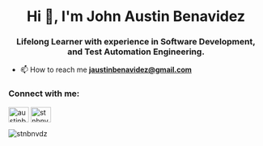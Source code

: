 <h1 align="center">Hi 👋, I'm John Austin Benavidez</h1>
<h3 align="center">Lifelong Learner with experience in Software Development, and Test Automation Engineering.</h3>

 <!-- ⚡ You can checkout my website portfolio at [austinbenavidez.live](austinbenavidez.live) -->

<!-- 📝 I write articles on [austinbenavidez.live/blog](austinbenavidez.live/blog) -->

- 📫 How to reach me **jaustinbenavidez@gmail.com**

<!-- 📄 Know about my experiences [austinbenavidez.live/resume](austinbenavidez.live/resume) -->

<h3 align="left">Connect with me:</h3>
<p align="left">
<a href="https://linkedin.com/in/austinbenavidez" target="blank"><img align="center" src="https://raw.githubusercontent.com/rahuldkjain/github-profile-readme-generator/master/src/images/icons/Social/linked-in-alt.svg" alt="austinbenavidez" height="30" width="40" /></a>
<a href="https://www.hackerrank.com/stnbnvdz" target="blank"><img align="center" src="https://raw.githubusercontent.com/rahuldkjain/github-profile-readme-generator/master/src/images/icons/Social/hackerrank.svg" alt="stnbnvdz" height="30" width="40" /></a>
</p>

<p><img align="left" src="https://github-readme-stats.vercel.app/api/top-langs?username=stnbnvdz&show_icons=true&locale=en&layout=compact" alt="stnbnvdz" /></p>
